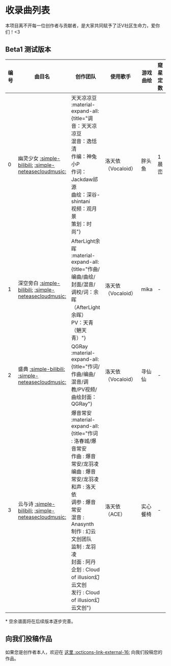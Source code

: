 # 收录曲列表

本项目离不开每一位创作者与贡献者，是大家共同赋予了泛V社区生命力，爱你们！<3

<!--
曲目链接有缺失吗？请确认一下：
1. 目前暂时只收录哔哩哔哩与网易云音乐的链接，其他平台会在之后逐步完善。
2. 链接内容必须由创作者本人投稿。

如果确认缺失，欢迎通过 Issue 或 PR 提交。
---> 

## Beta1 测试版本

| 编号 | 曲目名 | 创作团队 | 使用歌手 | 游戏曲绘 | 窥星定数 | 启明定数 | 天枢定数 | 无垠定数 |
| --- | --- | --- | --- | --- | --- | --- | --- | --- |
| 0 | 幽灵少女 [:simple-bilibili:](https://www.bilibili.com/video/BV1qX4y1w7k3) [:simple-neteasecloudmusic:](https://music.163.com/#/song?id=1867992176) | 天天凉凉豆 :material-expand-all:{title="调音：天天凉凉豆<br>混音：逸恬清<br>作编：神兔小P<br>作词：Jackdaw祁源<br>曲绘：深谷-shintani<br>视频：观月景<br>策划：时尚"} | 洛天依（Vocaloid） | 胖头鱼 | 1 晨峦 | - | - | - |
| 1 | 深空旁白 [:simple-bilibili:](https://www.bilibili.com/video/BV1CY411G7Fb) [:simple-neteasecloudmusic:](https://music.163.com/#/song?id=1927925447) | AfterLight余晖 :material-expand-all:{title="作曲/编曲/曲绘/封面/混音/调校/词：余晖（AfterLight余晖）<br>PV：天青（魎天青）"} | 洛天依（Vocaloid） | mika | - | 8 晨峦 | - | - |
| 2 | 盛典 [:simple-bilibili:](https://www.bilibili.com/video/BV1Kv4y1c76k) [:simple-neteasecloudmusic:](https://music.163.com/#/song?id=1971794523) | QGRay :material-expand-all:{title="作词/作曲/编曲/混音/调教/PV视频/曲绘封面：QGRay"}| 洛天依（Vocaloid） | 寻仙仙 | - | - | 12 晨峦 | - |
| 3 | 云与诗 [:simple-bilibili:](https://www.bilibili.com/video/BV1im411U77G) [:simple-neteasecloudmusic:](https://music.163.com/#/song?id=2051891255) | 爆音常安 :material-expand-all:{title="作词 : 洛春城/爆音常安<br>作曲 : 爆音常安/龙羽凌<br>编曲 : 爆音常安/龙羽凌<br>和声 : 洛天依<br>调参 : 爆音常安<br>混音 : Anasynth<br>制作 : 幻云文创团队<br>监制 : 龙羽凌<br>封面 : 阿丹<br>企划 : Cloud of illusion幻云文创<br>发行 : Cloud of illusion幻云文创"} | 洛天依（ACE） | 实心餐椅 | - | - | - | 17 晨峦 |

\* 空余谱面将在后续版本逐步完善。


## 向我们投稿作品

如果您是创作者本人，欢迎在 [这里 :octicons-link-external-16:](http://chenluan.mikecrm.com/Fkmdp4z) 向我们投稿您的作品。
